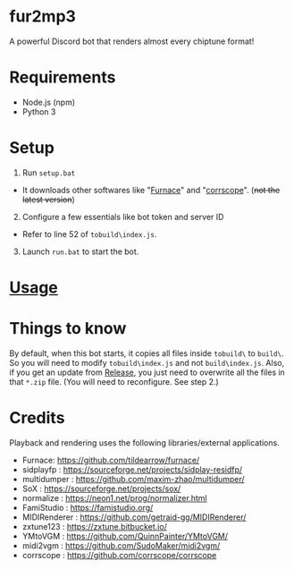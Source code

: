 # fur2mp3
A powerful Discord bot that renders almost every chiptune format!

# Requirements
- Node.js (npm)
- Python 3

# Setup
1. Run `setup.bat`
  - It downloads other softwares like "[Furnace](https://github.com/tildearrow/furnace)" and "[corrscope](https://github.com/corrscope/corrscope)". (~~not the latest version~~)
2. Configure a few essentials like bot token and server ID
  - Refer to line 52 of `tobuild\index.js`.
3. Launch `run.bat` to start the bot.
# [Usage](https://gimmick32ndanniversary.neocities.org/fur2mp3manual)

# Things to know
By default, when this bot starts, it copies all files inside `tobuild\` to `build\`. So you will need to modify `tobuild\index.js` and not `build\index.js`.
Also, if you get an update from [Release](https://github.com/HeeminTV/fur2mp3/releases), you just need to overwrite all the files in that `*.zip` file. (You will need to reconfigure. See step 2.)

# Credits

Playback and rendering uses the following libraries/external applications.
- Furnace: https://github.com/tildearrow/furnace/
- sidplayfp : https://sourceforge.net/projects/sidplay-residfp/
- multidumper : https://github.com/maxim-zhao/multidumper/
- SoX : https://sourceforge.net/projects/sox/
- normalize : https://neon1.net/prog/normalizer.html
- FamiStudio : https://famistudio.org/
- MIDIRenderer : https://github.com/getraid-gg/MIDIRenderer/
- zxtune123 : https://zxtune.bitbucket.io/
- YMtoVGM : https://github.com/QuinnPainter/YMtoVGM/
- midi2vgm : https://github.com/SudoMaker/midi2vgm/
- corrscope : https://github.com/corrscope/corrscope
